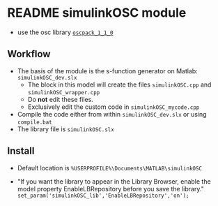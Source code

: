 # README simulinkOSC module

- use the osc library [`oscpack_1_1_0`](http://www.rossbencina.com/code/oscpack)

## Workflow
- The basis of the module is the s-function generator on Matlab: `simulinkOSC_dev.slx`
  - The block in this model will create the files `simulinkOSC.cpp` and `simulinkOSC_wrapper.cpp`
  - Do **not** edit these files.
  - Exclusively edit the custom code in `simulinkOSC_mycode.cpp`
- Compile the code either from within `simulinkOSC_dev.slx` or using `compile.bat`
- The library file is `simulinkOSC.slx`

## Install
- Default location is `%USERPROFILE%\Documents\MATLAB\simulinkOSC`


- "If you want the library to appear in the Library Browser, enable the model property EnableLBRepository before you save the library."
   `set_param('simulinkOSC_lib','EnableLBRepository','on');`

